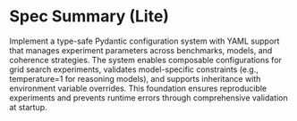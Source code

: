 # Spec Summary (Lite)

Implement a type-safe Pydantic configuration system with YAML support that manages experiment parameters across benchmarks, models, and coherence strategies. The system enables composable configurations for grid search experiments, validates model-specific constraints (e.g., temperature=1 for reasoning models), and supports inheritance with environment variable overrides. This foundation ensures reproducible experiments and prevents runtime errors through comprehensive validation at startup.